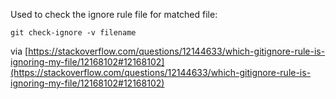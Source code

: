 Used to check the ignore rule file for matched file:

```git check-ignore -v filename```

via [https://stackoverflow.com/questions/12144633/which-gitignore-rule-is-ignoring-my-file/12168102#12168102](https://stackoverflow.com/questions/12144633/which-gitignore-rule-is-ignoring-my-file/12168102#12168102)